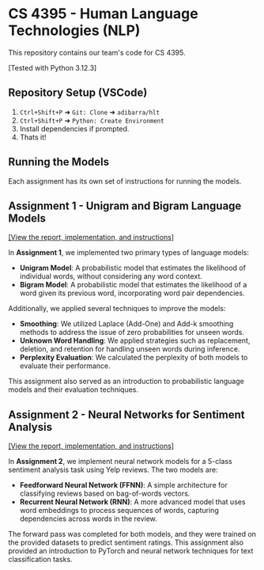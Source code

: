 # CS 4395 - Human Language Technologies (NLP)

This repository contains our team's code for CS 4395.

[Tested with Python 3.12.3]

## Repository Setup (VSCode)

1. `Ctrl+Shift+P` ➜ `Git: Clone` ➜ `adibarra/hlt`
2. `Ctrl+Shift+P` ➜ `Python: Create Environment`
3. Install dependencies if prompted.
4. Thats it!

## Running the Models

Each assignment has its own set of instructions for running the models.

## Assignment 1 - Unigram and Bigram Language Models

[[View the report, implementation, and instructions]](./a1/)

In **Assignment 1**, we implemented two primary types of language models:
- **Unigram Model**: A probabilistic model that estimates the likelihood of individual words, without considering any word context.
- **Bigram Model**: A probabilistic model that estimates the likelihood of a word given its previous word, incorporating word pair dependencies.

Additionally, we applied several techniques to improve the models:
- **Smoothing**: We utilized Laplace (Add-One) and Add-k smoothing methods to address the issue of zero probabilities for unseen words.
- **Unknown Word Handling**: We applied strategies such as replacement, deletion, and retention for handling unseen words during inference.
- **Perplexity Evaluation**: We calculated the perplexity of both models to evaluate their performance.

This assignment also served as an introduction to probabilistic language models and their evaluation techniques.

## Assignment 2 - Neural Networks for Sentiment Analysis

[[View the report, implementation, and instructions]](./a2/)

In **Assignment 2**, we implement neural network models for a 5-class sentiment analysis task using Yelp reviews. The two models are:
- **Feedforward Neural Network (FFNN)**: A simple architecture for classifying reviews based on bag-of-words vectors.
- **Recurrent Neural Network (RNN)**: A more advanced model that uses word embeddings to process sequences of words, capturing dependencies across words in the review.

The forward pass was completed for both models, and they were trained on the provided datasets to predict sentiment ratings. This assignment also provided an introduction to PyTorch and neural network techniques for text classification tasks.
